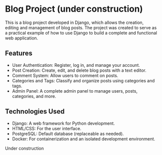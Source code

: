 # Blog Project (under construction)

This is a blog project developed in Django, which allows the creation, editing and management of blog posts. The project was created to serve as a practical example of how to use Django to build a complete and functional web application.

## Features

- User Authentication: Register, log in, and manage your account.
- Post Creation: Create, edit, and delete blog posts with a text editor.
- Comment System: Allow users to comment on posts.
- Categories and Tags: Classify and organize posts using categories and tags.
- Admin Panel: A complete admin panel to manage users, posts, categories, and more.

## Technologies Used

- Django: A web framework for Python development.
- HTML/CSS: For the user interface.
- PostgreSQL: Default database (replaceable as needed).
- Docker: For containerization and an isolated development environment.

Under construction